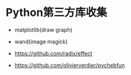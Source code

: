 

Python第三方库收集
==================

* matplotlib(draw graph)

* wand(image magick)

* <https://github.com/radix/effect>

* <https://github.com/olivierverdier/pychebfun>
